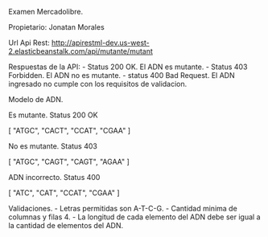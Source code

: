 Examen Mercadolibre.

Propietario: Jonatan Morales

Url Api Rest: http://apirestml-dev.us-west-2.elasticbeanstalk.com/api/mutante/mutant

Respuestas de la API:
	- Status 200 OK. El ADN es mutante.
	- Status 403 Forbidden. El ADN no es mutante.
	- status 400 Bad Request. El ADN ingresado no cumple con los requisitos de validacion.

Modelo de ADN.

Es mutante. Status 200 OK

[
 "ATGC",
 "CACT",
 "CCAT",
 "CGAA"
]

No es mutante. Status 403

[
 "ATGC",
 "CAGT",
 "CAGT",
 "AGAA"
]

ADN incorrecto. Status 400

[
 "ATC",
 "CAT",
 "CCAT",
 "CGAA"
]

Validaciones.
	- Letras permitidas son A-T-C-G.
	- Cantidad minima de columnas y filas 4.
	- La longitud de cada elemento del ADN debe ser igual a la cantidad de elementos del ADN.